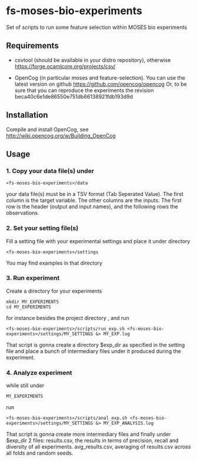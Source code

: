 fs-moses-bio-experiments
========================

Set of scripts to run some feature selection within MOSES bio experiments

Requirements
------------

- csvtool (should be available in your distro repository), otherwise
  https://forge.ocamlcore.org/projects/csv/

- OpenCog (in particular moses and feature-selection). You can use the
  latest version on github https://github.com/opencog/opencog
  Or, to be sure that you can reproduce the experiments the revision
  beca40c6e1de86550e751db86138921fdb193d9d

Installation
------------

Compile and install OpenCog, see http://wiki.opencog.org/w/Building_OpenCog

Usage
-----

### 1. Copy your data file(s) under

    <fs-moses-bio-experiments>/data
    
your data file(s) must be in a TSV format (Tab Seperated Value). The
first column is the target variable. The other columns are the
inputs. The first row is the header (output and input names), and the
following rows the observations.

### 2. Set your setting file(s)
Fill a setting file with your experimental settings and place it under
directory

    <fs-moses-bio-experiments>/settings
    
You may find examples in that directory

### 3. Run experiment

Create a directory for your experiments

    mkdir MY_EXPERIMENTS
    cd MY_EXPERIMENTS

for instance besides the project directory <fs-moses-bio-experiments>, and run

    <fs-moses-bio-experiments>/scripts/run_exp.sh <fs-moses-bio-experiments>/settings/MY_SETTINGS &> MY_EXP.log

That script is gonna create a directory $exp_dir as specified in the
setting file and place a bunch of intermediary files under it produced
during the experiment.

### 4. Analyze experiment

while still under

    MY_EXPERIMENTS
    
run

    <fs-moses-bio-experiments>/scripts/anal_exp.sh <fs-moses-bio-experiments>/settings/MY_SETTINGS &> MY_EXP_ANALYSIS.log

That script is gonna create more intermediary files and finally under
$exp_dir 2 files: results.csv, the results in terms of precision,
recall and diversity of all experiments.  avg_results.csv, averaging
of results.csv across all folds and random seeds.
